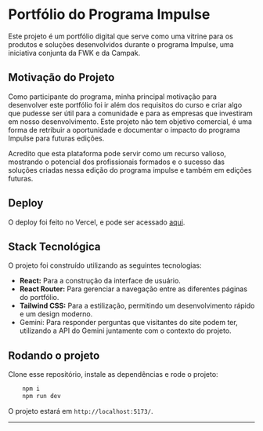 # Portfólio do Programa Impulse

Este projeto é um portfólio digital que serve como uma vitrine para os produtos e soluções desenvolvidos durante o programa Impulse, uma iniciativa conjunta da FWK e da Campak.

## Motivação do Projeto

Como participante do programa, minha principal motivação para desenvolver este portfólio foi ir além dos requisitos do curso e criar algo que pudesse ser útil para a comunidade e para as empresas que investiram em nosso desenvolvimento. Este projeto não tem objetivo comercial, é uma forma de retribuir a oportunidade e documentar o impacto do programa Impulse para futuras edições.

Acredito que esta plataforma pode servir como um recurso valioso, mostrando o potencial dos profissionais formados e o sucesso das soluções criadas nessa edição do programa impulse e também em edições futuras.

## Deploy
O deploy foi feito no Vercel, e pode ser acessado [aqui](https://impulse-portfolio.vercel.app/).

## Stack Tecnológica

O projeto foi construído utilizando as seguintes tecnologias:

* **React:** Para a construção da interface de usuário.
* **React Router:** Para gerenciar a navegação entre as diferentes páginas do portfólio.
* **Tailwind CSS:** Para a estilização, permitindo um desenvolvimento rápido e um design moderno.
* Gemini: Para responder perguntas que visitantes do site podem ter, utilizando a API do Gemini juntamente com o contexto do projeto.

## Rodando o projeto
Clone esse repositório, instale as dependências e rode o projeto:
``` bash 
    npm i
    npm run dev 
``` 

O projeto estará em `http://localhost:5173/`.

---
